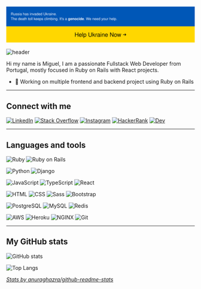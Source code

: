 <!-- markdownlint-disable-next-line MD041 -->
[![Stand With Ukraine](https://raw.githubusercontent.com/vshymanskyy/StandWithUkraine/main/banner2-direct.svg)](https://vshymanskyy.github.io/StandWithUkraine)

![header](https://capsule-render.vercel.app/api?type=waving&color=auto&text=Hello%20World!&fontSize=40&fontColor=ffffff)

Hi my name is Miguel, I am a passionate Fullstack Web Developer from Portugal, mostly focused in Ruby on Rails with React projects.

- 🔭 Working on multiple frontend and backend project using Ruby on Rails

---

## Connect with me

[![LinkedIn][linkedin_badge]][linkedin_link] [![Stack Overflow][stack_overflow_badge]][stack_overflow_link] [![Instagram][instagram_badge]][instagram_link] [![HackerRank][hacker_rank_badge]][hacker_rank_link] [![Dev][dev_badge]][dev_link]

---

## Languages and tools

![Ruby][ruby_badge] ![Ruby on Rails][ruby_on_rails_badge]

![Python][python_badge] ![Django][django_badge]

![JavaScript][javascript_badge] ![TypeScript][typescript_badge] ![React][react_badge]

![HTML][html_badge] ![CSS][css_img] ![Sass][sass_badge] ![Bootstrap][bootstrap_badge]

![PostgreSQL][postgresql_badge] ![MySQL][mysql_badge] ![Redis][redis_badge]

![AWS][aws_badge] ![Heroku][heroku_badge] ![NGINX][nginx_badge] ![Git][git_badge]

---

## My GitHub stats

![GitHub stats][github_stats_img]

![Top Langs][top_langs_img]

[*Stats by anuraghazra/github-readme-stats*](https://github.com/anuraghazra/github-readme-stats)

<!-- link references -->
[linkedin_link]: https://www.linkedin.com/in/jmschp/ "LinkedIn"
[stack_overflow_link]: https://stackoverflow.com/users/13783004/miguel-hargreaves-pimenta "Stack Overflow"
[instagram_link]: https://www.instagram.com/jmschp/ "Instagram"
[hacker_rank_link]: https://www.hackerrank.com/jmschp "HackerRank"
[dev_link]: https://dev.to/jmschp "Dev"

<!-- social badge references -->
[dev_badge]: https://img.shields.io/badge/-dev-363D44?style=for-the-badge&logo=dev.to "Dev"
[hacker_rank_badge]: https://img.shields.io/badge/-hacker%20rank-2EC866?style=for-the-badge&logo=hackerrank&logoColor=ffffff "HackerRank"
[instagram_badge]: https://img.shields.io/badge/-instagram-E1306C?style=for-the-badge&logo=instagram&logoColor=ffffff "Instagram"
[linkedin_badge]: https://img.shields.io/badge/-linkedIn-0B66C2?style=for-the-badge&logo=linkedin "LinkedIn"
[stack_overflow_badge]: https://img.shields.io/badge/-stack%20overflow-F2720C?style=for-the-badge&logo=stackoverflow&logoColor=ffffff "Stack Overflow"
<!-- skills badge references -->
[aws_badge]: https://img.shields.io/badge/-aws-ffffff?style=for-the-badge&logo=amazon-aws&logoColor=EC912C "AWS"
[bootstrap_badge]: https://img.shields.io/badge/-bootstrap-ffffff?style=for-the-badge&logo=bootstrap "Bootstrap"
[css_img]: https://img.shields.io/badge/-css-ffffff?style=for-the-badge&logo=css3&logoColor=264DE4 "CSS"
[django_badge]: https://img.shields.io/badge/-django-ffffff?style=for-the-badge&logo=django&logoColor=50BE95 "Django"
[git_badge]: https://img.shields.io/badge/-git-ffffff?style=for-the-badge&logo=git "Git"
[heroku_badge]: https://img.shields.io/badge/-heroku-ffffff?style=for-the-badge&logo=heroku&logoColor=79589F "Heroku"
[html_badge]: https://img.shields.io/badge/-html-ffffff?style=for-the-badge&logo=html5 "HTML"
[javascript_badge]: https://img.shields.io/badge/-javascript-ffffff?style=for-the-badge&logo=javascript "JavaScript"
[mysql_badge]: https://img.shields.io/badge/-mysql-ffffff?style=for-the-badge&logo=mysql "MySQL"
[nginx_badge]: https://img.shields.io/badge/-nginx-ffffff?style=for-the-badge&logo=nginx&logoColor=009639 "NGINX"
[postgresql_badge]: https://img.shields.io/badge/-postgresql-ffffff?style=for-the-badge&logo=postgresql "PostgreSQL"
[python_badge]: https://img.shields.io/badge/-python-ffffff?style=for-the-badge&logo=python "Python"
[react_badge]: https://img.shields.io/badge/-react-ffffff?style=for-the-badge&logo=react "React"
[redis_badge]: https://img.shields.io/badge/-redis-ffffff?style=for-the-badge&logo=redis "Redis"
[ruby_badge]: https://img.shields.io/badge/-ruby-ffffff?style=for-the-badge&logo=ruby&logoColor=CC342D "Ruby"
[ruby_on_rails_badge]: https://img.shields.io/badge/-ruby%20on%20rails-ffffff?style=for-the-badge&logo=rubyonrails&logoColor=C52F24 "Ruby on Rails"
[sass_badge]: https://img.shields.io/badge/-sass-ffffff?style=for-the-badge&logo=sass "SASS"
[typescript_badge]: https://img.shields.io/badge/-typescript-ffffff?style=for-the-badge&logo=typescript "TypeScript"
<!-- img references -->
[github_stats_img]: https://github-readme-stats.vercel.app/api?username=jmschp&show_icons=true&hide_border=true&theme=radical "jmschp GitHub Stats"
[top_langs_img]: https://github-readme-stats.vercel.app/api/top-langs/?username=jmschp&layout=compact&langs_count=8&hide_border=true&theme=radical "jmschp Top Lang"
